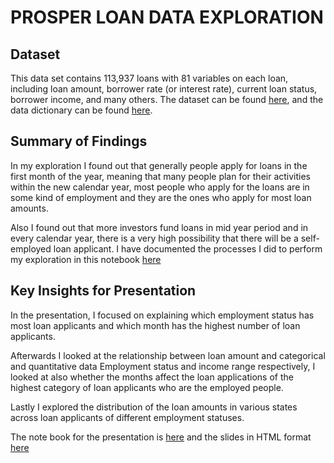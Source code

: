 # PROSPER LOAN DATA EXPLORATION

## Dataset

This data set contains 113,937 loans with 81 variables on each loan, including loan amount, borrower rate (or interest rate), current loan status, borrower income, and many others. The dataset can be found [here](https://www.google.com/url?q=https://s3.amazonaws.com/udacity-hosted-downloads/ud651/prosperLoanData.csv&sa=D&ust=1554484977406000), and the data dictionary can be found [here](https://www.google.com/url?q=https://s3.amazonaws.com/udacity-hosted-downloads/ud651/prosperLoanData.csv&sa=D&ust=1554484977406000).


## Summary of Findings

In my exploration I found out that generally people apply for loans in the first month of the year, meaning that many people plan for their activities within the new calendar year, most people who apply for the loans are in some kind of employment and they are the ones who apply for most loan amounts.

Also I found out that more investors fund loans in mid year period and in every calendar year, there is a very high possibility that there will be a self-employed loan applicant. I have documented the processes I did to perform my exploration in this notebook [here](https://github.com/jarvisrwabuyongo/ALX-T-Data-Analyst-Nanodegree-Projects/blob/main/Project%203%20Communicate%20Data%20Findings/Part_1_exploration.ipynb)

## Key Insights for Presentation

In the presentation, I focused on explaining which employment status has most loan applicants and which month has the highest number of loan applicants.

Afterwards I looked at the relationship between loan amount and categorical and quantitative data Employment status and income range respectively, I looked at also whether the months affect the loan applications of the highest category of loan applicants who are the employed people.

Lastly I explored the distribution of the loan amounts in various states across loan applicants of different employment statuses.

The note book for the presentation is [here](https://github.com/jarvisrwabuyongo/ALX-T-Data-Analyst-Nanodegree-Projects/blob/main/Project%203%20Communicate%20Data%20Findings/Part_2_slide_deck.ipynb) and the slides in HTML format [here](https://github.com/jarvisrwabuyongo/ALX-T-Data-Analyst-Nanodegree-Projects/blob/main/Project%203%20Communicate%20Data%20Findings/Part_2_slide_deck.slides.html)
